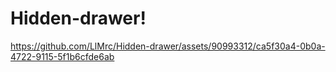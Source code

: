 # Hidden-drawer!



https://github.com/LlMrc/Hidden-drawer/assets/90993312/ca5f30a4-0b0a-4722-9115-5f1b6cfde6ab

